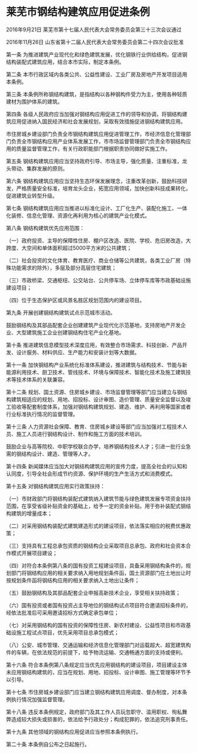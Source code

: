 # 莱芜市钢结构建筑应用促进条例

2016年9月21日 莱芜市第十七届人民代表大会常务委员会第三十三次会议通过

2016年11月26日 山东省第十二届人民代表大会常务委员会第二十四次会议批准



第一条 为推进建筑产业现代化和绿色建筑发展，优化钢铁行业供给结构，促进钢结构装配式建筑应用，结合本市实际，制定本条例。

第二条 本市行政区域内各类公共、公益性建设、工业厂房及房地产开发项目适用本条例。

第三条 本条例所称钢结构建筑，是指结构以各种钢构件受力为主，使用各种轻质建材为围护体系的建筑。

第四条 各级人民政府应当加强对钢结构应用促进工作的领导和协调，将钢结构建筑应用促进纳入国民经济和社会发展规划，采取有效措施促进钢结构建筑应用。

市住房城乡建设部门负责全市钢结构建筑应用促进管理工作，市经济信息化管理部门负责全市钢结构应用产业体系发展工作，市市场监督管理部门负责全市钢结构应用的质量监督管理工作，有关行政职能部门根据职责协同做好实施工作。

第五条 钢结构建筑应用应当坚持政府引导、市场主导，强化质量、注重标准，龙头带动、集群发展的原则。

第六条 钢结构建筑应用应当坚持生态环保发展理念，注重改革创新，鼓励科技研发，严格质量安全标准，培育龙头企业，拓宽应用领域，加快创新科技成果转化，促进建筑业转型升级。

第七条 钢结构建筑应用应当推进以标准化设计、工厂化生产、装配化施工、一体化装修、信息化管理、资源化再利用为核心的建筑产业化模式。

第八条 钢结构建筑优先应用范围：

（一）政府投资、主导的保障性住房、棚户区改造、医院、学校、危旧房改造，大跨度、大空间和单体面积超过5000平方米的公共建筑；

（二）社会投资的文化体育、教育医疗、商业仓储等公共建筑，各类工业厂房（特殊功能需求的除外），多层及部分高层住宅建筑；

（三）市政桥梁、交通枢纽、公交站台、公共停车场、立体停车库等市政基础设施建设项目；

（四）位于生态保护区或风景名胜区规划范围内的建设项目。

第九条 开展创建钢结构建筑试点示范城市活动。

鼓励钢结构及其部品配套企业创建建筑产业现代化示范基地，支持房地产开发企业、大型建筑施工企业创建钢结构住宅产业化基地。

第十条 推进建筑信息模型技术深度应用，有效整合市场需求、科技创新、产品开发、设计服务、材料供应、生产能力和安装计划等大数据。

第十一条 加快钢结构产业系统化标准体系建设，推进建筑与结构技术、节能与新能源利用技术、厨卫技术、管线技术、环境与保障技术、智能化技术及施工建筑技术等技术体系的关联兼容。

第十二条 规划、国土资源、住房城乡建设、市场监督管理等部门应当建立与钢结构建筑相适应的规划、用地、招投标、设计审图、造价管理、质量安全监督以及竣工验收等配套制度体系，加强对钢结构建筑规划、建造、维护、再利用等国家或者行业标准执行情况的监督管理。

第十三条 人力资源社会保障、教育、住房城乡建设等部门应当加强对工程技术人员、施工人员进行钢结构设计、制作和施工方面的技术培训。

鼓励企业与高等院校、中职学校联合办学，培养钢结构技术人才；引进一批行业急需的钢结构设计、建造、管理等人才。

第十四条 新闻媒体应当加大对钢结构建筑应用的宣传力度，提高全社会的认知和认同度，引导全社会形成节约资源、保护环境的生产生活方式和消费模式。

第十五条 对钢结构建筑应用实行政策扶持：

（一）市财政部门将钢结构装配式建筑纳入建筑节能与绿色建筑发展专项资金扶持范围，在享受省级补贴资金的基础上，给予一定的资金补贴，用于弥补装配式钢结构建筑的增量成本；

（二）对采用钢结构装配式建筑建造形式的建设项目，依法落实相应的税费优惠政策；

（三）支持具有工程总承包资质的钢结构企业采取项目总承包、政府和社会资本合作模式开展项目建设；

（四）对符合本条例第八条的国有投资工程建设项目，具备采用钢结构条件的，规划部门将钢结构应用的相关要求纳入用地规划条件函，国土资源部门在土地出让时按规划条件函将钢结构应用的相关要求纳入土地出让条件；

（五）鼓励钢结构及其部品配套企业申报高新技术企业，享受相关扶持政策；

（六）国有投资或者国有投资占主导地位的钢结构试点项目符合邀请招标条件的，经依法批准后可采用邀请招标方式确定承包单位；

（七）对采用钢结构的国有投资的保障性住房、新农村建设、公益性项目和市政基础设施工程试点项目，优先采用项目总承包模式；

（八）公安、城市管理、交通运输和经济信息化管理部门对运载超大、超宽建筑构件的车辆，在依法规范的前提下，给予物流运输、交通畅通方面的支持或便利。

第十六条 符合本条例第八条规定应当优先应用钢结构的建设项目，项目建设主体未应用钢结构建筑的，应当在规划、用地、招投标、设计审图、施工管理等环节予以引导。

第十七条 市住房城乡建设部门应当建立钢结构建筑应用调度、督办制度，对本条例执行情况加强监督管理。

第十八条 违反本条例规定，政府部门及其工作人员玩忽职守、滥用职权、徇私舞弊造成较大损失或损害的，依法给予行政处分；构成犯罪的，依法追究刑事责任。

第十九条 其他领域的钢结构应用促进应当参照本条例执行。

第二十条 本条例自公布之日起施行。